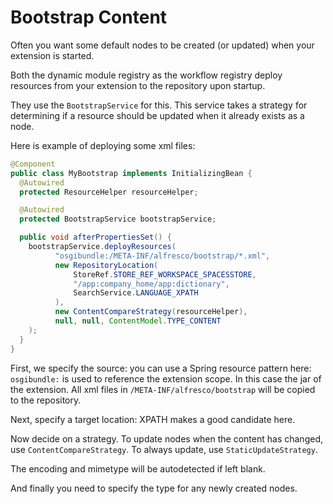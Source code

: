 # Bootstrap Content

Often you want some default nodes to be created (or updated) when your extension is started.

Both the dynamic module registry as the workflow registry deploy resources from your extension to the repository upon startup.

They use the `BootstrapService` for this. This service takes a strategy for determining if a resource should be updated when it already exists as a node.

Here is example of deploying some xml files:

```java
@Component
public class MyBootstrap implements InitializingBean {
  @Autowired
  protected ResourceHelper resourceHelper;

  @Autowired
  protected BootstrapService bootstrapService;

  public void afterPropertiesSet() {
    bootstrapService.deployResources(
          "osgibundle:/META-INF/alfresco/bootstrap/*.xml",
          new RepositoryLocation(
              StoreRef.STORE_REF_WORKSPACE_SPACESSTORE, 
              "/app:company_home/app:dictionary", 
              SearchService.LANGUAGE_XPATH
          ),
          new ContentCompareStrategy(resourceHelper),
          null, null, ContentModel.TYPE_CONTENT
    );
  }
}
```

First, we specify the source: you can use a Spring resource pattern here: `osgibundle:` is used to reference the extension scope. In this case the jar of the extension.
All xml files in `/META-INF/alfresco/bootstrap` will be copied to the repository.

Next, specify a target location: XPATH makes a good candidate here.

Now decide on a strategy. To update nodes when the content has changed, use `ContentCompareStrategy`. To always update, use `StaticUpdateStrategy`.

The encoding and mimetype will be autodetected if left blank.

And finally you need to specify the type for any newly created nodes.

